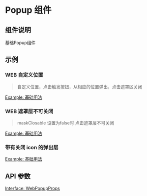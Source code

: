 # Popup 组件

## 组件说明

基础Popup组件

## 示例

### WEB 自定义位置

> 自定义位置，点击触发按钮，从相应的位置弹出，点击遮罩区关闭

[Example: 基础用法](./__examples__/web/base.tsx)

### WEB 遮罩层不可关闭

> maskClosable 设置为false时 点击遮罩层不可关闭

[Example: 基础用法](./__examples__/web/mask.tsx)

### 带有关闭 icon 的弹出层

[Example: 基础用法](./__examples__/web/closeable.tsx)

## API 参数

[Interface: WebPopupProps](./interface.ts)
